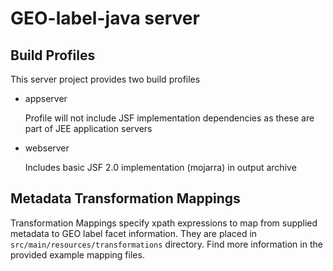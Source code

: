 GEO-label-java server
======================

Build Profiles
----------------------

This server project provides two build profiles

 * appserver

   Profile will not include JSF implementation dependencies as these are part of JEE application servers
 * webserver

   Includes basic JSF 2.0 implementation (mojarra) in output archive
   
   
Metadata Transformation Mappings
----------------------

Transformation Mappings specify xpath expressions to map from supplied metadata to GEO label facet information. 
They are placed in `src/main/resources/transformations` directory. Find more information in the provided example mapping files.
